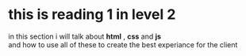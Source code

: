 # this is reading 1 in level 2 #
in this section i will talk about **html** , **css** and **js**
<br>
and how to use all of these to create the best experiance for the client 



